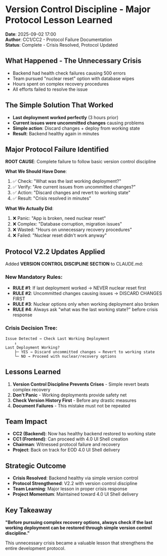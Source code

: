 # Version Control Discipline - Major Protocol Lesson Learned
**Date**: 2025-09-02 17:00  
**Author**: CC1/CC2 - Protocol Failure Documentation  
**Status**: Complete - Crisis Resolved, Protocol Updated  

## What Happened - The Unnecessary Crisis
- Backend had health check failures causing 500 errors
- Team pursued "nuclear reset" option with database wipes
- Hours spent on complex recovery procedures
- All efforts failed to resolve the issue

## The Simple Solution That Worked
- **Last deployment worked perfectly** (3 hours prior)
- **Current issues were uncommitted changes** causing problems
- **Simple action**: Discard changes + deploy from working state
- **Result**: Backend healthy again in minutes

## Major Protocol Failure Identified
**ROOT CAUSE**: Complete failure to follow basic version control discipline

**What We Should Have Done**:
1. ✅ Check: "What was the last working deployment?"
2. ✅ Verify: "Are current issues from uncommitted changes?"  
3. ✅ Action: "Discard changes and revert to working state"
4. ✅ Result: "Crisis resolved in minutes"

**What We Actually Did**:
1. ❌ Panic: "App is broken, need nuclear reset"
2. ❌ Complex: "Database corruption, migration issues"
3. ❌ Wasted: "Hours on unnecessary recovery procedures"
4. ❌ Failed: "Nuclear reset didn't work anyway"

## Protocol V2.2 Updates Applied
Added **VERSION CONTROL DISCIPLINE SECTION** to CLAUDE.md:

### New Mandatory Rules:
- **RULE #1**: If last deployment worked → NEVER nuclear reset first
- **RULE #2**: Uncommitted changes causing issues → DISCARD CHANGES FIRST
- **RULE #3**: Nuclear options only when working deployment also broken
- **RULE #4**: Always ask "what was the last working state?" before crisis response

### Crisis Decision Tree:
```
Issue Detected → Check Last Working Deployment
    ↓
Last Deployment Working? 
    ├─ YES → Discard uncommitted changes → Revert to working state
    └─ NO → Proceed with nuclear/recovery options
```

## Lessons Learned
1. **Version Control Discipline Prevents Crises** - Simple revert beats complex recovery
2. **Don't Panic** - Working deployments provide safety net
3. **Check Version History First** - Before any drastic measures
4. **Document Failures** - This mistake must not be repeated

## Team Impact
- **CC2 (Backend)**: Now has healthy backend restored to working state
- **CC1 (Frontend)**: Can proceed with 4.0 UI Shell creation
- **Chairman**: Witnessed protocol failure and recovery
- **Project**: Back on track for EOD 4.0 UI Shell delivery

## Strategic Outcome
- **Crisis Resolved**: Backend healthy via simple version control
- **Protocol Strengthened**: V2.2 with version control discipline
- **Team Learning**: Major lesson in proper crisis response
- **Project Momentum**: Maintained toward 4.0 UI Shell delivery

## Key Takeaway
**"Before pursuing complex recovery options, always check if the last working deployment can be restored through simple version control discipline."**

This unnecessary crisis became a valuable lesson that strengthens the entire development protocol.